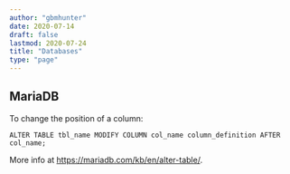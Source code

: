 ```yaml
---
author: "gbmhunter"
date: 2020-07-14
draft: false
lastmod: 2020-07-24
title: "Databases"
type: "page"
---
```


## MariaDB

To change the position of a column:

```
ALTER TABLE tbl_name MODIFY COLUMN col_name column_definition AFTER col_name;
```

More info at <https://mariadb.com/kb/en/alter-table/>.